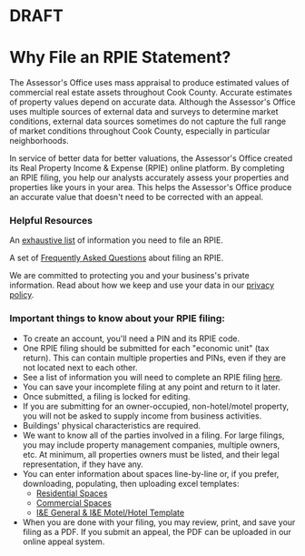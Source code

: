 # DRAFT

# Why File an RPIE Statement?

The Assessor's Office uses mass appraisal to produce estimated values of commercial real estate assets throughout Cook County. Accurate estimates of property values depend on accurate data. Although the Assessor's Office uses multiple sources of external data and surveys to determine market conditions, external data sources sometimes do not capture the full range of market conditions throughout Cook County, especially in particular neighborhoods.

In service of better data for better valuations, the Assessor's Office created its Real Property Income & Expense (RPIE) online platform. By completing  an RPIE filing, you help our analysts accurately assess your properties and properties like yours in your area. This helps the Assessor's Office produce an accurate value that doesn't need to be corrected with an appeal.

### Helpful Resources

An [exhaustive list](What-To-Expect.md) of information you need to file an RPIE.

A set of [Frequently Asked Questions](FAQs.md) about filing an RPIE.

We are committed to protecting you and your business's private information. Read about how we keep and use your data in our [privacy policy](Privacy-Policy.md).


### Important things to know about your RPIE filing:

* To create an account, you'll need a PIN and its RPIE code.
* One RPIE filing should be submitted for each "economic unit" (tax return). This can contain multiple properties and PINs, even if they are not located next to each other.
* See a list of information you will need to complete an RPIE filing [here](What-To-Expect.md).
* You can save your incomplete filing at any point and return to it later.
* Once submitted, a filing is locked for editing.
* If you are submitting for an owner-occupied, non-hotel/motel property, you will not be asked to supply income from business activities.
* Buildings' physical characteristics are required.
* We want to know all of the parties involved in a filing. For large filings, you may include property management companies, multiple owners, etc. At minimum, all properties owners must be listed, and their legal representation, if they have any.
* You can enter information about spaces line-by-line or, if you prefer, downloading, populating, then uploading excel templates:
    * [Residential Spaces](templates/2021-rpie-residential-spaces-template.xlsx)
    * [Commercial Spaces](templates/2021-rpie-commercial-spaces-template.xlsx)
    * [I&E General & I&E Motel/Hotel Template](templates/rpie-ie-templates.xlsx)
* When you are done with your filing, you may review, print, and save your filing as a PDF. If you submit an appeal, the PDF can be uploaded in our online appeal system.
